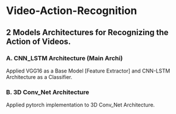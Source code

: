 # Video-Action-Recognition

<h2> 2 Models Architectures for Recognizing the Action of Videos.</h2>

<h3>A. CNN_LSTM Architecture (Main Archi) </h3>
Applied VGG16 as a Base Model [Feature Extractor] and CNN-LSTM Architecture as a Classifier.

<h3>B. 3D Conv_Net Architecture </h3>
Applied pytorch implementation to 3D Conv_Net Architecture.
